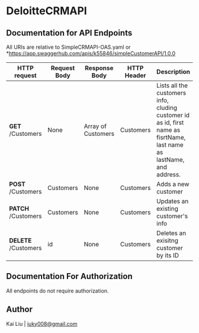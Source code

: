 # DeloitteCRMAPI


## Documentation for API Endpoints

All URIs are relative to SimpleCRMAPI-OAS.yaml or *https://app.swaggerhub.com/apis/k55846/simpleCustomerAPI/1.0.0

HTTP request | Request Body | Response Body | HTTP Header | Description
------------ | ------------- | ------------- | ------------- | -------------
**GET** /Customers  | None | Array of Customers | Customers | Lists all the customers info, cluding customer id as id, first name as fisrtName, last name as lastName, and address.
**POST** /Customers | Customers | None | Customers | Adds a new customer
**PATCH** /Customers | Customers | None | Customers | Updates an existing customer&#39;s info
**DELETE** /Customers | id | None | Customers | Deletes an exisitng customer by its ID



## Documentation For Authorization

 All endpoints do not require authorization.

## Author
Kai Liu | iuky008@gmail.com